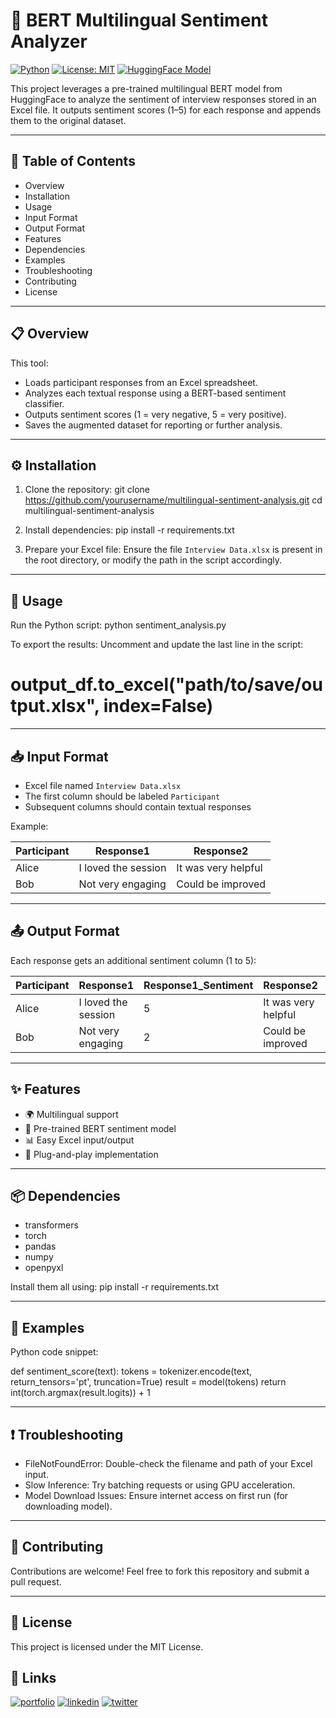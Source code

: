 # 🧠 BERT Multilingual Sentiment Analyzer

[![Python](https://img.shields.io/badge/python-3.7+-blue.svg)](https://www.python.org/)
[![License: MIT](https://img.shields.io/badge/License-MIT-yellow.svg)](LICENSE)
[![HuggingFace Model](https://img.shields.io/badge/model-nlptown/bert--base--multilingual--uncased--sentiment-blue)](https://huggingface.co/nlptown/bert-base-multilingual-uncased-sentiment)

This project leverages a pre-trained multilingual BERT model from HuggingFace to analyze the sentiment of interview responses stored in an Excel file. It outputs sentiment scores (1–5) for each response and appends them to the original dataset.

---

## 📂 Table of Contents

- Overview
- Installation
- Usage
- Input Format
- Output Format
- Features
- Dependencies
- Examples
- Troubleshooting
- Contributing
- License

---

## 📋 Overview

This tool:
- Loads participant responses from an Excel spreadsheet.
- Analyzes each textual response using a BERT-based sentiment classifier.
- Outputs sentiment scores (1 = very negative, 5 = very positive).
- Saves the augmented dataset for reporting or further analysis.

---

## ⚙️ Installation

1. Clone the repository:
   git clone https://github.com/yourusername/multilingual-sentiment-analysis.git
   cd multilingual-sentiment-analysis

2. Install dependencies:
   pip install -r requirements.txt

3. Prepare your Excel file:
   Ensure the file `Interview Data.xlsx` is present in the root directory, or modify the path in the script accordingly.

---

## 🚀 Usage

Run the Python script:
   python sentiment_analysis.py

To export the results:
Uncomment and update the last line in the script:
   # output_df.to_excel("path/to/save/output.xlsx", index=False)

---

## 📥 Input Format

- Excel file named `Interview Data.xlsx`
- The first column should be labeled `Participant`
- Subsequent columns should contain textual responses

Example:

| Participant | Response1           | Response2           |
|-------------|---------------------|---------------------|
| Alice       | I loved the session | It was very helpful |
| Bob         | Not very engaging   | Could be improved   |

---

## 📤 Output Format

Each response gets an additional sentiment column (1 to 5):

| Participant | Response1           | Response1_Sentiment | Response2           | Response2_Sentiment |
|-------------|---------------------|----------------------|---------------------|----------------------|
| Alice       | I loved the session | 5                    | It was very helpful | 5                    |
| Bob         | Not very engaging   | 2                    | Could be improved   | 3                    |

---

## ✨ Features

- 🌍 Multilingual support
- 🧠 Pre-trained BERT sentiment model
- 📊 Easy Excel input/output
- 🔌 Plug-and-play implementation

---

## 📦 Dependencies

- transformers
- torch
- pandas
- numpy
- openpyxl

Install them all using:
   pip install -r requirements.txt

---

## 🧪 Examples

Python code snippet:

def sentiment_score(text):
    tokens = tokenizer.encode(text, return_tensors='pt', truncation=True)
    result = model(tokens)
    return int(torch.argmax(result.logits)) + 1

---

## ❗ Troubleshooting

- FileNotFoundError: Double-check the filename and path of your Excel input.
- Slow Inference: Try batching requests or using GPU acceleration.
- Model Download Issues: Ensure internet access on first run (for downloading model).

---

## 🤝 Contributing

Contributions are welcome! Feel free to fork this repository and submit a pull request.

---

## 📝 License

This project is licensed under the MIT License.

## 🔗 Links
[![portfolio](https://img.shields.io/badge/my_portfolio-000?style=for-the-badge&logo=ko-fi&logoColor=white)](https://www.datascienceportfol.io/KehindeAromona)
[![linkedin](https://img.shields.io/badge/linkedin-0A66C2?style=for-the-badge&logo=linkedin&logoColor=white)](https://www.linkedin.com/in/kehinde-gabriel-aromona-808578119/)
[![twitter](https://img.shields.io/badge/twitter-1DA1F2?style=for-the-badge&logo=twitter&logoColor=white)](https://twitter.com/kennycrown7)

